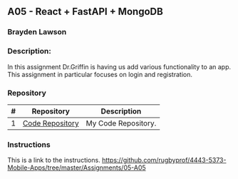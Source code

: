 ## A05 - React + FastAPI + MongoDB
### Brayden Lawson
### Description:

In this assignment Dr.Griffin is having us add various functionality to an app. This assignment in particular focuses on login and registration.

### Repository

|   #   | Repository     | Description                      |
| :---: | -------- | -------------------------------- |
|   1   | [Code Repository](https://github.com/bglawson1001/4443-MobileApps-Lawson) | My Code Repository. |



### Instructions

This is a link to the instructions. https://github.com/rugbyprof/4443-5373-Mobile-Apps/tree/master/Assignments/05-A05
